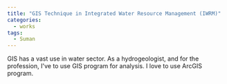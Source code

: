 ```yaml
---
title: "GIS Technique in Integrated Water Resource Management (IWRM)"
categories:
  - works
tags:
  - Suman
---
```

GIS has a vast use in water sector. As a hydrogeologist, and for the profession, I've to use GIS program for analysis. I love to use ArcGIS program.

